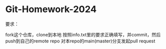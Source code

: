# Git-Homework-2024
要求：

fork这个仓库，clone到本地
按照info.txt里的要求正确填写，并commit，然后push到自己的remote repo
对本repo的main(master)分支发起pull request
